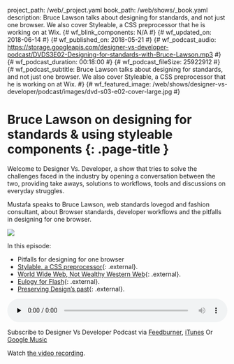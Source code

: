 project_path: /web/_project.yaml
book_path: /web/shows/_book.yaml
description: Bruce Lawson talks about designing for standards, and not just one browser. We also cover Styleable, a CSS preprocessor that he is working on at Wix.
{# wf_blink_components: N/A #}
{# wf_updated_on: 2018-06-14 #}
{# wf_published_on: 2018-05-21 #}
{# wf_podcast_audio: https://storage.googleapis.com/designer-vs-developer-podcast/DVDS3E02-Designing-for-standards-with-Bruce-Lawson.mp3 #}
{# wf_podcast_duration: 00:18:00 #}
{# wf_podcast_fileSize: 25922912 #}
{# wf_podcast_subtitle: Bruce Lawson talks about designing for standards, and not just one browser. We also cover Styleable, a CSS preprocessor that he is working on at Wix. #}
{# wf_featured_image: /web/shows/designer-vs-developer/podcast/images/dvd-s03-e02-cover-large.jpg #}


# Bruce Lawson on designing for standards & using styleable components {: .page-title }

Welcome to Designer Vs. Developer, a show that tries to solve the
challenges faced in the industry by opening a conversation between
the two, providing take aways, solutions to workflows, tools and
discussions on everyday struggles.

Mustafa speaks to Bruce Lawson, web standards lovegod and fashion
consultant, about Browser standards, developer workflows and the
pitfalls in designing for one browser.

<img
src="/web/shows/designer-vs-developer/podcast/images/dvd-s03-e02-cover.jpg"
class="attempt-right">

In this episode:

* Pitfalls for designing for one browser
* [Stylable, a CSS preprocessor](http://bit.ly/2kbNuhj){: .external}.
* [World Wide Web, Not Wealthy Western Web](http://bit.ly/2IYz5TG){: .external}.
* [Eulogy for Flash](http://bit.ly/2KIwGcW){: .external}.
* [Preserving Design’s past](http://bit.ly/2x5zBdM){: .external}.


<audio style="width: 100%"
src="https://storage.googleapis.com/designer-vs-developer-podcast/DVDS3E02-Designing-for-standards-with-Bruce-Lawson.mp3"
controls preload="none">

Subscribe to Designer Vs Developer Podcast via
<a href="https://goo.gl/USHXv8">Feedburner</a>,
<a href="https://goo.gl/1E9U0G">iTunes</a> Or
<a href="https://goo.gl/qCBlST">
Google Music</a>

Watch <a href="https://www.youtube.com/playlist?list=PLNYkxOF6rcIC60856GnLEV5GQXMxc9ByJ">
the video recording</a>.
